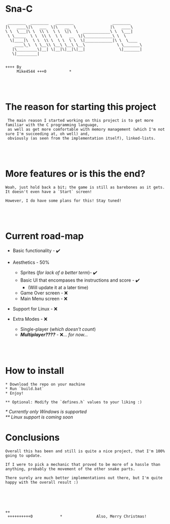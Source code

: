 # **Sna-C**

     ________  ________   ________                 ________     
    |\   ____\|\   ___  \|\   __  \               |\   ____\    
    \ \  \___|\ \  \\ \  \ \  \|\  \  ____________\ \  \___|    
     \ \_____  \ \  \\ \  \ \   __  \|\____________\ \  \       
      \|____|\  \ \  \\ \  \ \  \ \  \|____________|\ \  \____  
        ____\_\  \ \__\\ \__\ \__\ \__\              \ \_______\
       |\_________\|__| \|__|\|__|\|__|               \|_______|
       \|_________|                                             


    ++++ By                              
         Mike4544 +++0          *

<br></br>

# **The reason for starting this project**

     The main reason I started working on this project is to get more familiar with the C programming language, 
     as well as get more comfortable with memory management (which I'm not sure I'm succeeding at, oh well) and,
     obviously (as seen from the implementation itself), linked-lists.

<br></br>

# **More features or is this the end?**

    Woah, just hold back a bit; the game is still as barebones as it gets.
    It doesn't even have a `Start` screen!

    However, I do have some plans for this! Stay tuned!

<br></br>

# **Current road-map**

* Basic functionality - ✔️
* Aesthetics - 50%
  * Sprites (_for lack of a better term_)- ✔️
  * Basic UI that encompases the instructions and score - ✔️
    * (Will update it at a later time)
  * Game Over screen - ❌
  * Main Menu screen - ❌
* Support for Linux - ❌
* Extra Modes - ❌
  * Single-player (_which doesn't count_)
  * **_Multiplayer????_** - ❌... _for now..._
  
  <br></br>

#   **How to install**

    * Download the repo on your machine
    * Run `build.bat`
    * Enjoy!

    ** Optional: Modify the `defines.h` values to your liking :)

_* Currently only Windows is supported_<br>
_** Linux support is coming soon_


# **Conclusions**

    Overall this has been and still is quite a nice project, that I'm 100% going to update. 

    If I were to pick a mechanic that proved to be more of a hassle than anything, probably the movement of the other snake parts.
    
    There surely are much better implementations out there, but I'm quite happy with the overall result :)


<br><br><br>

    ++
     ++++++++++0            *               Also, Merry Christmas!
